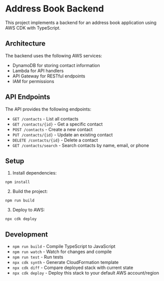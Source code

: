 # Address Book Backend

This project implements a backend for an address book application using AWS CDK with TypeScript.

## Architecture

The backend uses the following AWS services:
- DynamoDB for storing contact information
- Lambda for API handlers
- API Gateway for RESTful endpoints
- IAM for permissions

## API Endpoints

The API provides the following endpoints:
- `GET /contacts` - List all contacts
- `GET /contacts/{id}` - Get a specific contact
- `POST /contacts` - Create a new contact
- `PUT /contacts/{id}` - Update an existing contact
- `DELETE /contacts/{id}` - Delete a contact
- `GET /contacts/search` - Search contacts by name, email, or phone

## Setup

1. Install dependencies:
```
npm install
```

2. Build the project:
```
npm run build
```

3. Deploy to AWS:
```
npx cdk deploy
```

## Development

- `npm run build` - Compile TypeScript to JavaScript
- `npm run watch` - Watch for changes and compile
- `npm run test` - Run tests
- `npx cdk synth` - Generate CloudFormation template
- `npx cdk diff` - Compare deployed stack with current state
- `npx cdk deploy` - Deploy this stack to your default AWS account/region
